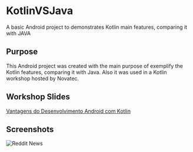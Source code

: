 # KotlinVSJava
A basic Android project to demonstrates Kotlin main features, comparing it with JAVA 

## Purpose
This Android project was created with the main purpose of exemplify the Kotlin features, comparing it with Java. Also it was used in a Kotlin workshop hosted by Novatec.

## Workshop Slides
[Vantagens do Desenvolvimento Android com Kotlin ](http://slides.com/tiagomissao/deck-1#/)

## Screenshots
![Reddit News](https://raw.githubusercontent.com/tmissao/KotlinVSJava/master/pictures/Screenshot2.png)
